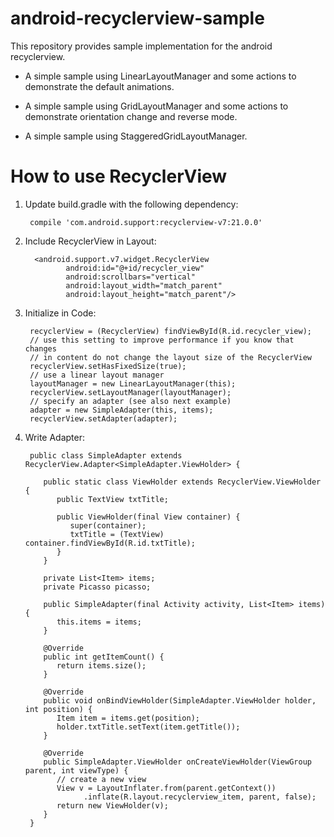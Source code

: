 android-recyclerview-sample
===========================

This repository provides sample implementation for the android recyclerview.

- A simple sample using LinearLayoutManager and some actions to demonstrate the default animations.

- A simple sample using GridLayoutManager and some actions to demonstrate orientation change and reverse mode.

- A simple sample using StaggeredGridLayoutManager.


How to use RecyclerView
=======================

1. Update build.gradle with the following dependency:

        compile 'com.android.support:recyclerview-v7:21.0.0'

2. Include RecyclerView in Layout:

         <android.support.v7.widget.RecyclerView
                android:id="@+id/recycler_view"
                android:scrollbars="vertical"
                android:layout_width="match_parent"
                android:layout_height="match_parent"/>

3. Initialize in Code:

        recyclerView = (RecyclerView) findViewById(R.id.recycler_view);
        // use this setting to improve performance if you know that changes
        // in content do not change the layout size of the RecyclerView
        recyclerView.setHasFixedSize(true);
        // use a linear layout manager
        layoutManager = new LinearLayoutManager(this);
        recyclerView.setLayoutManager(layoutManager);
        // specify an adapter (see also next example)
        adapter = new SimpleAdapter(this, items);
        recyclerView.setAdapter(adapter);

4. Write Adapter:

        public class SimpleAdapter extends RecyclerView.Adapter<SimpleAdapter.ViewHolder> {

           public static class ViewHolder extends RecyclerView.ViewHolder {
              public TextView txtTitle;

              public ViewHolder(final View container) {
                 super(container);
                 txtTitle = (TextView) container.findViewById(R.id.txtTitle);
              }
           }

           private List<Item> items;
           private Picasso picasso;

           public SimpleAdapter(final Activity activity, List<Item> items) {
              this.items = items;
           }

           @Override
           public int getItemCount() {
              return items.size();
           }

           @Override
           public void onBindViewHolder(SimpleAdapter.ViewHolder holder, int position) {
              Item item = items.get(position);
              holder.txtTitle.setText(item.getTitle());
           }

           @Override
           public SimpleAdapter.ViewHolder onCreateViewHolder(ViewGroup parent, int viewType) {
              // create a new view
              View v = LayoutInflater.from(parent.getContext())
                    .inflate(R.layout.recyclerview_item, parent, false);
              return new ViewHolder(v);
           }
        }

